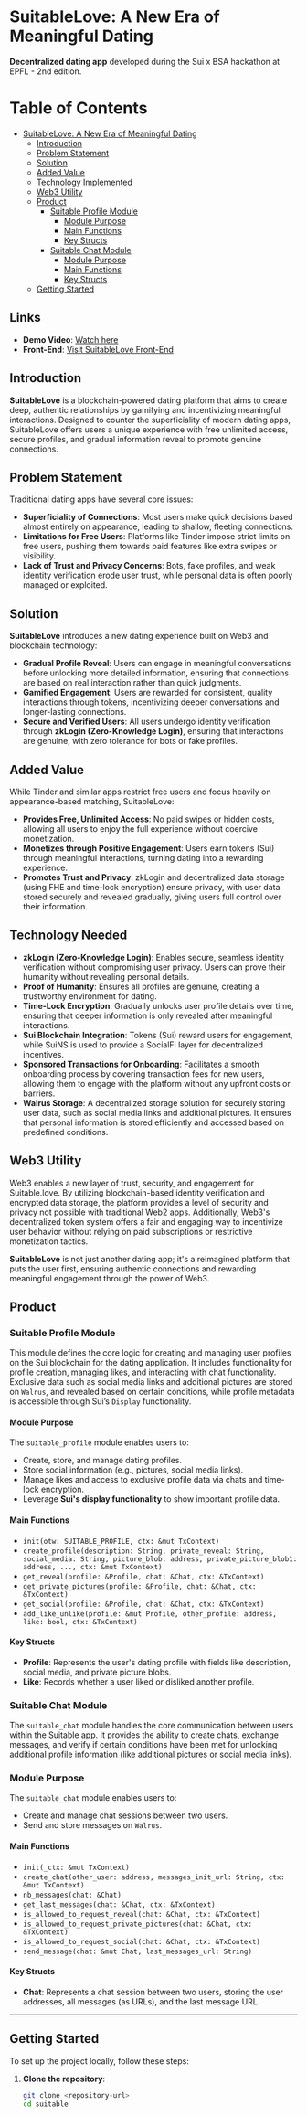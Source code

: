 # SuitableLove: A New Era of Meaningful Dating
**Decentralized dating app** developed during the Sui x BSA hackathon at EPFL - 2nd edition.

# Table of Contents

- [SuitableLove: A New Era of Meaningful Dating](#suitablelove-a-new-era-of-meaningful-dating)
  - [Introduction](#introduction)
  - [Problem Statement](#problem-statement)
  - [Solution](#solution)
  - [Added Value](#added-value)
  - [Technology Implemented](#technology-implemented)
  - [Web3 Utility](#web3-utility)
  - [Product](#product)
    - [Suitable Profile Module](#suitable-profile-module)
      - [Module Purpose](#module-purpose)
      - [Main Functions](#main-functions)
      - [Key Structs](#key-structs)
    - [Suitable Chat Module](#suitable-chat-module)
      - [Module Purpose](#module-purpose-1)
      - [Main Functions](#main-functions-1)
      - [Key Structs](#key-structs-1)
  - [Getting Started](#getting-started)


## Links
- **Demo Video**: [Watch here](https://www.youtube.com/watch?v=C0ZitbaNFbU)  
- **Front-End**: [Visit SuitableLove Front-End](https://suitable-front-end.vercel.app)

## Introduction

**SuitableLove** is a blockchain-powered dating platform that aims to create deep, authentic relationships by gamifying and incentivizing meaningful interactions. Designed to counter the superficiality of modern dating apps, SuitableLove offers users a unique experience with free unlimited access, secure profiles, and gradual information reveal to promote genuine connections.

## Problem Statement

Traditional dating apps have several core issues:

- **Superficiality of Connections**: Most users make quick decisions based almost entirely on appearance, leading to shallow, fleeting connections.
- **Limitations for Free Users**: Platforms like Tinder impose strict limits on free users, pushing them towards paid features like extra swipes or visibility.
- **Lack of Trust and Privacy Concerns**: Bots, fake profiles, and weak identity verification erode user trust, while personal data is often poorly managed or exploited.

## Solution

**SuitableLove** introduces a new dating experience built on Web3 and blockchain technology:

- **Gradual Profile Reveal**: Users can engage in meaningful conversations before unlocking more detailed information, ensuring that connections are based on real interaction rather than quick judgments.
- **Gamified Engagement**: Users are rewarded for consistent, quality interactions through tokens, incentivizing deeper conversations and longer-lasting connections.
- **Secure and Verified Users**: All users undergo identity verification through **zkLogin (Zero-Knowledge Login)**, ensuring that interactions are genuine, with zero tolerance for bots or fake profiles.

## Added Value

While Tinder and similar apps restrict free users and focus heavily on appearance-based matching, SuitableLove:

- **Provides Free, Unlimited Access**: No paid swipes or hidden costs, allowing all users to enjoy the full experience without coercive monetization.
- **Monetizes through Positive Engagement**: Users earn tokens (Sui) through meaningful interactions, turning dating into a rewarding experience.
- **Promotes Trust and Privacy**: zkLogin and decentralized data storage (using FHE and time-lock encryption) ensure privacy, with user data stored securely and revealed gradually, giving users full control over their information.

## Technology Needed

- **zkLogin (Zero-Knowledge Login)**: Enables secure, seamless identity verification without compromising user privacy. Users can prove their humanity without revealing personal details.
- **Proof of Humanity**: Ensures all profiles are genuine, creating a trustworthy environment for dating.
- **Time-Lock Encryption**: Gradually unlocks user profile details over time, ensuring that deeper information is only revealed after meaningful interactions.
- **Sui Blockchain Integration**: Tokens (Sui) reward users for engagement, while SuiNS is used to provide a SocialFi layer for decentralized incentives.
- **Sponsored Transactions for Onboarding**: Facilitates a smooth onboarding process by covering transaction fees for new users, allowing them to engage with the platform without any upfront costs or barriers.
- **Walrus Storage**: A decentralized storage solution for securely storing user data, such as social media links and additional pictures. It ensures that personal information is stored efficiently and accessed based on predefined conditions.

## Web3 Utility

Web3 enables a new layer of trust, security, and engagement for Suitable.love. By utilizing blockchain-based identity verification and encrypted data storage, the platform provides a level of security and privacy not possible with traditional Web2 apps. Additionally, Web3's decentralized token system offers a fair and engaging way to incentivize user behavior without relying on paid subscriptions or restrictive monetization tactics.

**SuitableLove** is not just another dating app; it's a reimagined platform that puts the user first, ensuring authentic connections and rewarding meaningful engagement through the power of Web3.


## Product

### Suitable Profile Module

This module defines the core logic for creating and managing user profiles on the Sui blockchain for the dating application. It includes functionality for profile creation, managing likes, and interacting with chat functionality. Exclusive data such as social media links and additional pictures are stored on `Walrus`, and revealed based on certain conditions, while profile metadata is accessible through Sui’s `Display` functionality.

#### Module Purpose

The `suitable_profile` module enables users to:
- Create, store, and manage dating profiles.
- Store social information (e.g., pictures, social media links).
- Manage likes and access to exclusive profile data via chats and time-lock encryption.
- Leverage **Sui's display functionality** to show important profile data.

#### Main Functions

- `init(otw: SUITABLE_PROFILE, ctx: &mut TxContext)`
- `create_profile(description: String, private_reveal: String, social_media: String, picture_blob: address, private_picture_blob1: address, ..., ctx: &mut TxContext)`
- `get_reveal(profile: &Profile, chat: &Chat, ctx: &TxContext)`
- `get_private_pictures(profile: &Profile, chat: &Chat, ctx: &TxContext)`
- `get_social(profile: &Profile, chat: &Chat, ctx: &TxContext)`
- `add_like_unlike(profile: &mut Profile, other_profile: address, like: bool, ctx: &TxContext)`


#### Key Structs

- **Profile**: Represents the user's dating profile with fields like description, social media, and private picture blobs.
- **Like**: Records whether a user liked or disliked another profile.


### Suitable Chat Module

The `suitable_chat` module handles the core communication between users within the Suitable app. It provides the ability to create chats, exchange messages, and verify if certain conditions have been met for unlocking additional profile information (like additional pictures or social media links).

### Module Purpose

The `suitable_chat` module enables users to:
- Create and manage chat sessions between two users.
- Send and store messages on `Walrus`.

#### Main Functions

- `init(_ctx: &mut TxContext)`
- `create_chat(other_user: address, messages_init_url: String, ctx: &mut TxContext)`
- `nb_messages(chat: &Chat)`
- `get_last_messages(chat: &Chat, ctx: &TxContext)`
- `is_allowed_to_request_reveal(chat: &Chat, ctx: &TxContext)`
- `is_allowed_to_request_private_pictures(chat: &Chat, ctx: &TxContext)`
- `is_allowed_to_request_social(chat: &Chat, ctx: &TxContext)`
- `send_message(chat: &mut Chat, last_messages_url: String)`


#### Key Structs

- **Chat**: Represents a chat session between two users, storing the user addresses, all messages (as URLs), and the last message URL.

---

## Getting Started

To set up the project locally, follow these steps:

1. **Clone the repository**:
   ```bash
   git clone <repository-url>
   cd suitable

